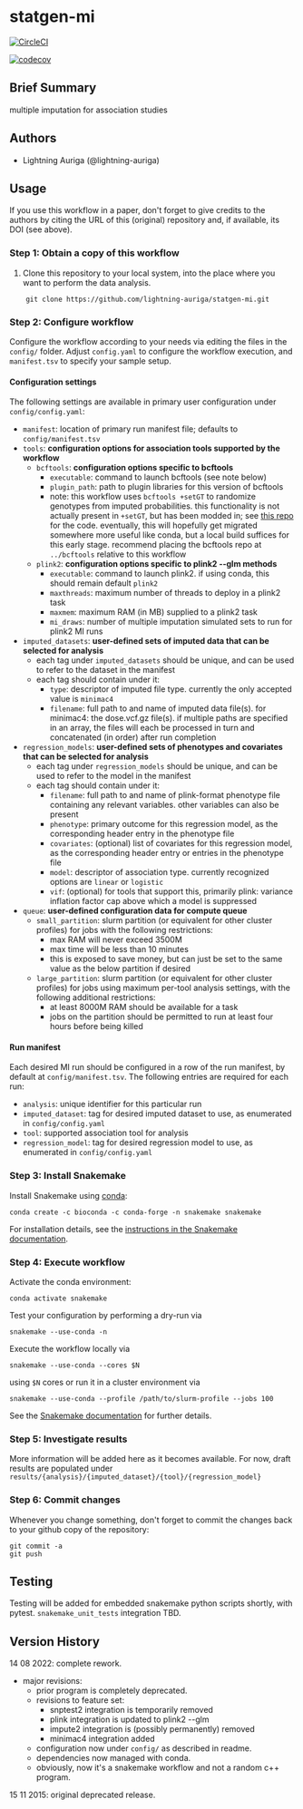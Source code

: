 # statgen-mi

[![CircleCI](https://dl.circleci.com/status-badge/img/gh/lightning-auriga/statgen-mi/tree/default.svg?style=svg)](https://dl.circleci.com/status-badge/redirect/gh/lightning-auriga/statgen-mi/tree/default)

[![codecov](https://codecov.io/gh/lightning-auriga/statgen-mi/branch/default/graph/badge.svg?token=YTKRACNUAN)](https://codecov.io/gh/lightning-auriga/statgen-mi)

## Brief Summary

multiple imputation for association studies

## Authors

* Lightning Auriga (@lightning-auriga)

## Usage

If you use this workflow in a paper, don't forget to give credits to the authors by citing the URL of this (original) repository and, if available, its DOI (see above).

### Step 1: Obtain a copy of this workflow

1. Clone this repository to your local system, into the place where you want to perform the data analysis.
```
    git clone https://github.com/lightning-auriga/statgen-mi.git
```

### Step 2: Configure workflow

Configure the workflow according to your needs via editing the files in the `config/` folder. Adjust `config.yaml` to configure the workflow execution, and `manifest.tsv` to specify your sample setup.

#### Configuration settings

The following settings are available in primary user configuration under `config/config.yaml`:

- `manifest`: location of primary run manifest file; defaults to `config/manifest.tsv`
- `tools`: **configuration options for association tools supported by the workflow**
  - `bcftools`: **configuration options specific to bcftools**
    - `executable`: command to launch bcftools (see note below)
	- `plugin_path`: path to plugin libraries for this version of bcftools
	- note: this workflow uses `bcftools +setGT` to randomize genotypes from imputed probabilities.
	  this functionality is not actually present in `+setGT`, but has been modded in;
	  see [this repo](https://github.com/lightning-auriga/bcftools/tree/setGT_randomize) for the code.
	  eventually, this will hopefully get migrated somewhere more useful like conda, but a local
	  build suffices for this early stage. recommend placing the bcftools repo at `../bcftools` relative
	  to this workflow
  - `plink2`: **configuration options specific to plink2 --glm methods**
    - `executable`: command to launch plink2. if using conda, this should remain default `plink2`
	- `maxthreads`: maximum number of threads to deploy in a plink2 task
	- `maxmem`: maximum RAM (in MB) supplied to a plink2 task
	- `mi_draws`: number of multiple imputation simulated sets to run for plink2 MI runs
- `imputed_datasets`: **user-defined sets of imputed data that can be selected for analysis**
  - each tag under `imputed_datasets` should be unique, and can be used to refer to the dataset in the manifest
  - each tag should contain under it:
    - `type`: descriptor of imputed file type. currently the only accepted value is `minimac4`
	- `filename`: full path to and name of imputed data file(s). for minimac4: the dose.vcf.gz file(s). if multiple paths are specified in an array, the files will each be processed in turn and concatenated (in order) after run completion
- `regression_models`: **user-defined sets of phenotypes and covariates that can be selected for analysis**
  - each tag under `regression_models` should be unique, and can be used to refer to the model in the manifest
  - each tag should contain under it:
    - `filename`: full path to and name of plink-format phenotype file containing any relevant variables. other variables can also be present
	- `phenotype`: primary outcome for this regression model, as the corresponding header entry in the phenotype file
	- `covariates`: (optional) list of covariates for this regression model, as the corresponding header entry or entries in the phenotype file
	- `model`: descriptor of association type. currently recognized options are `linear` or `logistic`
	- `vif`: (optional) for tools that support this, primarily plink: variance inflation factor cap above which a model is suppressed
- `queue`: **user-defined configuration data for compute queue**
  - `small_partition`: slurm partition (or equivalent for other cluster profiles) for jobs with the following restrictions:
    - max RAM will never exceed 3500M
	- max time will be less than 10 minutes
    - this is exposed to save money, but can just be set to the same value as the below partition if desired
  - `large_partition`: slurm partition (or equivalent for other cluster profiles) for jobs using maximum per-tool analysis settings, with the following additional restrictions:
    - at least 8000M RAM should be available for a task
	- jobs on the partition should be permitted to run at least four hours before being killed

#### Run manifest

Each desired MI run should be configured in a row of the run manifest, by default at `config/manifest.tsv`. The following entries are required for each run:

- `analysis`: unique identifier for this particular run
- `imputed_dataset`: tag for desired imputed dataset to use, as enumerated in `config/config.yaml`
- `tool`: supported association tool for analysis
- `regression_model`: tag for desired regression model to use, as enumerated in `config/config.yaml`


### Step 3: Install Snakemake

Install Snakemake using [conda](https://conda.io/projects/conda/en/latest/user-guide/install/index.html):

    conda create -c bioconda -c conda-forge -n snakemake snakemake

For installation details, see the [instructions in the Snakemake documentation](https://snakemake.readthedocs.io/en/stable/getting_started/installation.html).

### Step 4: Execute workflow

Activate the conda environment:

    conda activate snakemake

Test your configuration by performing a dry-run via

    snakemake --use-conda -n

Execute the workflow locally via

    snakemake --use-conda --cores $N

using `$N` cores or run it in a cluster environment via

    snakemake --use-conda --profile /path/to/slurm-profile --jobs 100

See the [Snakemake documentation](https://snakemake.readthedocs.io/en/stable/executable.html) for further details.

### Step 5: Investigate results

More information will be added here as it becomes available. For now, draft results are populated under `results/{analysis}/{imputed_dataset}/{tool}/{regression_model}`

### Step 6: Commit changes

Whenever you change something, don't forget to commit the changes back to your github copy of the repository:

    git commit -a
    git push


## Testing

Testing will be added for embedded snakemake python scripts shortly, with pytest. `snakemake_unit_tests` integration TBD.

## Version History

14 08 2022: complete rework.
- major revisions:
  - prior program is completely deprecated.
  - revisions to feature set:
    - snptest2 integration is temporarily removed
	- plink integration is updated to plink2 --glm
	- impute2 integration is (possibly permanently) removed
	- minimac4 integration added
  - configuration now under `config/` as described in readme.
  - dependencies now managed with conda.
  - obviously, now it's a snakemake workflow and not a random c++ program.

15 11 2015: original deprecated release.
